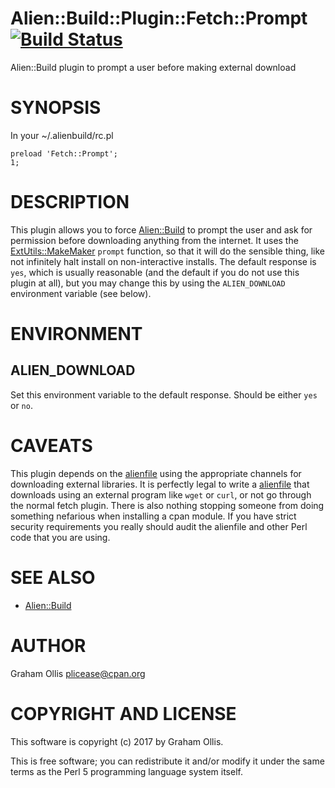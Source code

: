 # Alien::Build::Plugin::Fetch::Prompt [![Build Status](https://secure.travis-ci.org/plicease/Alien-Build-Plugin-Fetch-Prompt.png)](http://travis-ci.org/plicease/Alien-Build-Plugin-Fetch-Prompt)

Alien::Build plugin to prompt a user before making external download

# SYNOPSIS

In your ~/.alienbuild/rc.pl

    preload 'Fetch::Prompt';
    1;

# DESCRIPTION

This plugin allows you to force [Alien::Build](https://metacpan.org/pod/Alien::Build) to prompt the user and ask for permission
before downloading anything from the internet.  It uses the [ExtUtils::MakeMaker](https://metacpan.org/pod/ExtUtils::MakeMaker) `prompt`
function, so that it will do the sensible thing, like not infinitely halt install on
non-interactive installs.  The default response is `yes`, which is usually reasonable
(and the default if you do not use this plugin at all), but you may change this by using
the `ALIEN_DOWNLOAD` environment variable (see below).

# ENVIRONMENT

## ALIEN\_DOWNLOAD

Set this environment variable to the default response.  Should be either `yes` or `no`.

# CAVEATS

This plugin depends on the [alienfile](https://metacpan.org/pod/alienfile) using the appropriate channels for downloading external
libraries.  It is perfectly legal to write a [alienfile](https://metacpan.org/pod/alienfile) that downloads using an external
program like `wget` or `curl`, or not go through the normal fetch plugin.  There is also
nothing stopping someone from doing something nefarious when installing a cpan module.  If you
have strict security requirements you really should audit the alienfile and other Perl code
that you are using.

# SEE ALSO

- [Alien::Build](https://metacpan.org/pod/Alien::Build)

# AUTHOR

Graham Ollis <plicease@cpan.org>

# COPYRIGHT AND LICENSE

This software is copyright (c) 2017 by Graham Ollis.

This is free software; you can redistribute it and/or modify it under
the same terms as the Perl 5 programming language system itself.
